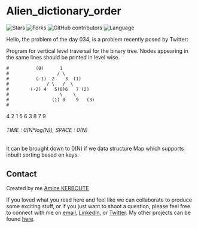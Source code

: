 # Alien_dictionary_order
![Stars](https://img.shields.io/github/stars/KERBOUTE/100Dayscodechallenge?style=social)
![Forks](https://img.shields.io/github/forks/KERBOUTE/100Dayscodechallenge?style=social)
![GitHub contributors](https://img.shields.io/github/contributors/KERBOUTE/100Dayscodechallenge)
![Language](https://img.shields.io/github/languages/top/KERBOUTE/100Dayscodechallenge)

Hello, the problem of the day 034, is a problem recently posed by Twitter:

Program for vertical level traversal for the binary tree.
Nodes appearing in the same lines should be printed in level wise.

```
#          (0)      1
#                  / \
#          (-1)  2    3  (1)
#              / \   /  \
#        (-2) 4   5(0)6   7 (2)
#                   \    \
#                (1) 8    9   (3)
#
```

4 2 1 5 6 3 8 7 9
###### TIME : 0(N*log(N)), SPACE : 0(N)
It can be brought down to 0(N) if we data structure Map which supports inbuilt sorting based on keys.

## Contact
Created by me [Amine KERBOUTE](https://github.com/KERBOUTE)

If you loved what you read here and feel like we can collaborate to produce some exciting stuff, or if you
just want to shoot a question, please feel free to connect with me on <a href="aminekerboute@gmail.com" target="_blank">email</a>, 
<a href="https://www.linkedin.com/in/amine-kerboute/" target="_blank">LinkedIn</a>, or 
<a href="https://twitter.com/KerbouteA" target="_blank">Twitter</a>. 
My other projects can be found [here](https://github.com/KERBOUTE?tab=repositories).
